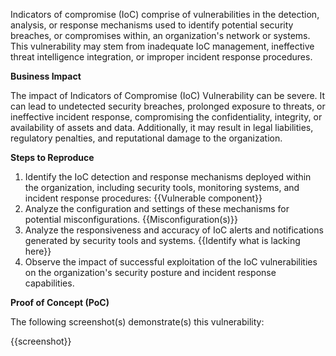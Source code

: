 Indicators of compromise (IoC) comprise of vulnerabilities in the detection, analysis, or response mechanisms used to identify potential security breaches, or compromises within, an organization's network or systems. This vulnerability may stem from inadequate IoC management, ineffective threat intelligence integration, or improper incident response procedures.

**Business Impact**

The impact of Indicators of Compromise (IoC) Vulnerability can be severe. It can lead to undetected security breaches, prolonged exposure to threats, or ineffective incident response, compromising the confidentiality, integrity, or availability of assets and data. Additionally, it may result in legal liabilities, regulatory penalties, and reputational damage to the organization.

**Steps to Reproduce**

1. Identify the IoC detection and response mechanisms deployed within the organization, including security tools, monitoring systems, and incident response procedures:
{{Vulnerable component}}
2. Analyze the configuration and settings of these mechanisms for potential misconfigurations.
{{Misconfiguration(s)}}
3. Analyze the responsiveness and accuracy of IoC alerts and notifications generated by security tools and systems.
{{Identify what is lacking here}}
4. Observe the impact of successful exploitation of the IoC vulnerabilities on the organization's security posture and incident response capabilities.

**Proof of Concept (PoC)**

The following screenshot(s) demonstrate(s) this vulnerability:

{{screenshot}}

